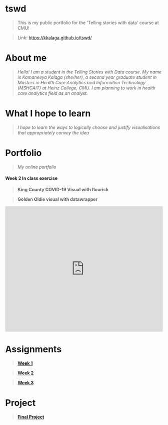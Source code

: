 # tswd
> This is my public portfolio for the 'Telling stories with data' course at CMU!

> Link: https://kkalaga.github.io/tswd/

# About me
> *Hello! I am a student in the Telling Stories with Data course. My name is Kamaneeya Kalaga (she/her), a second year graduate student in Masters in Health Care Analytics and Information Technology (MSHCAIT) at Heinz College, CMU. I am planning to work in health care analytics field as an analyst.*

#  What I hope to learn
> *I hope to learn the ways to logically choose and justify visualisations that appropriately convey the idea*

# Portfolio
> *My online portfolio*

#### Week 2 In class exercise
> **King County COVID-19 Visual with flourish**
<div class="flourish-embed flourish-chart" data-src="visualisation/3707687" data-url="https://flo.uri.sh/visualisation/3707687/embed" aria-label=""><script src="https://public.flourish.studio/resources/embed.js"></script></div>


> **Golden Oldie visual with datawrapper**
<iframe title="Brazil's Golden Oldie Blowout" aria-label="chart" id="datawrapper-chart-Fpkeo" src="https://datawrapper.dwcdn.net/Fpkeo/1/" scrolling="no" frameborder="0" style="width: 0; min-width: 100% !important; border: none;" height="400"></iframe><script type="text/javascript">!function(){"use strict";window.addEventListener("message",(function(a){if(void 0!==a.data["datawrapper-height"])for(var e in a.data["datawrapper-height"]){var t=document.getElementById("datawrapper-chart-"+e)||document.querySelector("iframe[src*='"+e+"']");t&&(t.style.height=a.data["datawrapper-height"][e]+"px")}}))}();
</script>

# Assignments
> **[Week 1](Data_visualization_critique_1.md)**

> **[Week 2](Data_visualization_1.md)**

> **[Week 3](Critique_by_Design.md)**

# Project
> **[Final Project](project.md)**
